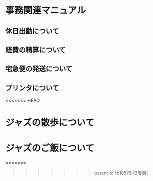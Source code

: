 # 事務関連マニュアル
## 休日出勤について
## 経費の精算について
## 宅急便の発送について
## プリンタについて
<<<<<<< HEAD
# ジャズの散歩について
# ジャズのご飯について
=======
>>>>>>> parent of fb18578 (3度目)
